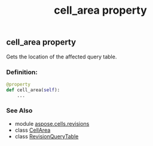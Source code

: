 ﻿---
title: cell_area property
second_title: Aspose.Cells for Python via .NET API References
description: 
type: docs
weight: 30
url: /aspose.cells.revisions/revisionquerytable/cell_area/
is_root: false
---

## cell_area property


Gets the location of the affected query table.
### Definition:
```python
@property
def cell_area(self):
    ...
```

### See Also
* module [aspose.cells.revisions](../../)
* class [CellArea](/cells/python-net/aspose.cells/cellarea)
* class [RevisionQueryTable](/cells/python-net/aspose.cells.revisions/revisionquerytable)
